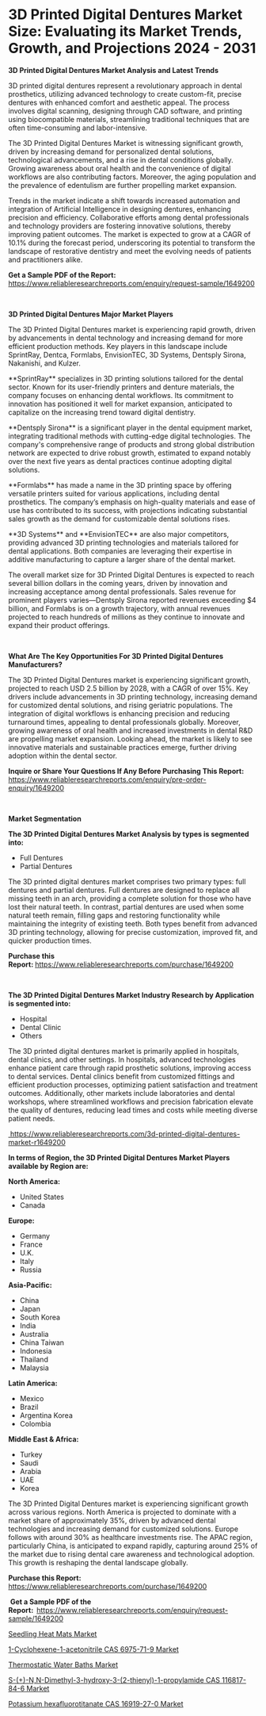 <p><h1>3D Printed Digital Dentures Market Size: Evaluating its Market Trends, Growth, and Projections 2024 - 2031</h1></p><p><strong>3D Printed Digital Dentures Market Analysis and Latest Trends</strong></p>
<p><p>3D printed digital dentures represent a revolutionary approach in dental prosthetics, utilizing advanced technology to create custom-fit, precise dentures with enhanced comfort and aesthetic appeal. The process involves digital scanning, designing through CAD software, and printing using biocompatible materials, streamlining traditional techniques that are often time-consuming and labor-intensive.</p><p>The 3D Printed Digital Dentures Market is witnessing significant growth, driven by increasing demand for personalized dental solutions, technological advancements, and a rise in dental conditions globally. Growing awareness about oral health and the convenience of digital workflows are also contributing factors. Moreover, the aging population and the prevalence of edentulism are further propelling market expansion.</p><p>Trends in the market indicate a shift towards increased automation and integration of Artificial Intelligence in designing dentures, enhancing precision and efficiency. Collaborative efforts among dental professionals and technology providers are fostering innovative solutions, thereby improving patient outcomes. The market is expected to grow at a CAGR of 10.1% during the forecast period, underscoring its potential to transform the landscape of restorative dentistry and meet the evolving needs of patients and practitioners alike.</p></p>
<p><strong>Get a Sample PDF of the Report:&nbsp;</strong> <a href="https://www.reliableresearchreports.com/enquiry/request-sample/1649200?utm_campaign=1635&utm_medium=2&utm_source=Github&utm_content=ia&utm_term=15102024&utm_id=3d-printed-digital-dentures">https://www.reliableresearchreports.com/enquiry/request-sample/1649200</a></p>
<p>&nbsp;</p>
<p><strong>3D Printed Digital Dentures Major Market Players</strong></p>
<p><p>The 3D Printed Digital Dentures market is experiencing rapid growth, driven by advancements in dental technology and increasing demand for more efficient production methods. Key players in this landscape include SprintRay, Dentca, Formlabs, EnvisionTEC, 3D Systems, Dentsply Sirona, Nakanishi, and Kulzer.</p><p>**SprintRay** specializes in 3D printing solutions tailored for the dental sector. Known for its user-friendly printers and denture materials, the company focuses on enhancing dental workflows. Its commitment to innovation has positioned it well for market expansion, anticipated to capitalize on the increasing trend toward digital dentistry.</p><p>**Dentsply Sirona** is a significant player in the dental equipment market, integrating traditional methods with cutting-edge digital technologies. The company's comprehensive range of products and strong global distribution network are expected to drive robust growth, estimated to expand notably over the next five years as dental practices continue adopting digital solutions.</p><p>**Formlabs** has made a name in the 3D printing space by offering versatile printers suited for various applications, including dental prosthetics. The company’s emphasis on high-quality materials and ease of use has contributed to its success, with projections indicating substantial sales growth as the demand for customizable dental solutions rises.</p><p>**3D Systems** and **EnvisionTEC** are also major competitors, providing advanced 3D printing technologies and materials tailored for dental applications. Both companies are leveraging their expertise in additive manufacturing to capture a larger share of the dental market.</p><p>The overall market size for 3D Printed Digital Dentures is expected to reach several billion dollars in the coming years, driven by innovation and increasing acceptance among dental professionals. Sales revenue for prominent players varies—Dentsply Sirona reported revenues exceeding $4 billion, and Formlabs is on a growth trajectory, with annual revenues projected to reach hundreds of millions as they continue to innovate and expand their product offerings.</p></p>
<p>&nbsp;</p>
<p><strong>What Are The Key Opportunities For 3D Printed Digital Dentures Manufacturers?</strong></p>
<p><p>The 3D Printed Digital Dentures market is experiencing significant growth, projected to reach USD 2.5 billion by 2028, with a CAGR of over 15%. Key drivers include advancements in 3D printing technology, increasing demand for customized dental solutions, and rising geriatric populations. The integration of digital workflows is enhancing precision and reducing turnaround times, appealing to dental professionals globally. Moreover, growing awareness of oral health and increased investments in dental R&D are propelling market expansion. Looking ahead, the market is likely to see innovative materials and sustainable practices emerge, further driving adoption within the dental sector.</p></p>
<p><strong>Inquire or Share Your Questions If Any Before Purchasing This Report:</strong> <a href="https://www.reliableresearchreports.com/enquiry/pre-order-enquiry/1649200?utm_campaign=1635&utm_medium=2&utm_source=Github&utm_content=ia&utm_term=15102024&utm_id=3d-printed-digital-dentures">https://www.reliableresearchreports.com/enquiry/pre-order-enquiry/1649200</a></p>
<p>&nbsp;</p>
<p><strong>Market Segmentation</strong></p>
<p><strong>The 3D Printed Digital Dentures Market Analysis by types is segmented into:</strong></p>
<p><ul><li>Full Dentures</li><li>Partial Dentures</li></ul></p>
<p><p>The 3D printed digital dentures market comprises two primary types: full dentures and partial dentures. Full dentures are designed to replace all missing teeth in an arch, providing a complete solution for those who have lost their natural teeth. In contrast, partial dentures are used when some natural teeth remain, filling gaps and restoring functionality while maintaining the integrity of existing teeth. Both types benefit from advanced 3D printing technology, allowing for precise customization, improved fit, and quicker production times.</p></p>
<p><strong>Purchase this Report:&nbsp;</strong><a href="https://www.reliableresearchreports.com/purchase/1649200?utm_campaign=1635&utm_medium=2&utm_source=Github&utm_content=ia&utm_term=15102024&utm_id=3d-printed-digital-dentures">https://www.reliableresearchreports.com/purchase/1649200</a></p>
<p>&nbsp;</p>
<p><strong>The 3D Printed Digital Dentures Market Industry Research by Application is segmented into:</strong></p>
<p><ul><li>Hospital</li><li>Dental Clinic</li><li>Others</li></ul></p>
<p><p>The 3D printed digital dentures market is primarily applied in hospitals, dental clinics, and other settings. In hospitals, advanced technologies enhance patient care through rapid prosthetic solutions, improving access to dental services. Dental clinics benefit from customized fittings and efficient production processes, optimizing patient satisfaction and treatment outcomes. Additionally, other markets include laboratories and dental workshops, where streamlined workflows and precision fabrication elevate the quality of dentures, reducing lead times and costs while meeting diverse patient needs.</p></p>
<p><a href="https://www.reliableresearchreports.com/3d-printed-digital-dentures-market-r1649200?utm_campaign=1635&utm_medium=2&utm_source=Github&utm_content=ia&utm_term=15102024&utm_id=3d-printed-digital-dentures">&nbsp;https://www.reliableresearchreports.com/3d-printed-digital-dentures-market-r1649200</a></p>
<p><strong>In terms of Region, the 3D Printed Digital Dentures Market Players available by Region are:</strong></p>
<p>
    <p> <strong> North America: </strong>
        <ul>
            <li>United States</li>
            <li>Canada</li>
        </ul>
        </p> 
    <p> <strong> Europe: </strong>
        <ul>
            <li>Germany</li>
            <li>France</li>
            <li>U.K.</li>
            <li>Italy</li>
            <li>Russia</li>
        </ul>
        </p> 
    <p> <strong> Asia-Pacific: </strong>
        <ul>
            <li>China</li>
            <li>Japan</li>
            <li>South Korea</li>
            <li>India</li>
            <li>Australia</li>
            <li>China Taiwan</li>
            <li>Indonesia</li>
            <li>Thailand</li>
            <li>Malaysia</li>
        </ul>
        </p> 
    <p> <strong> Latin America: </strong>
        <ul>
            <li>Mexico</li>
            <li>Brazil</li>
            <li>Argentina Korea</li>
            <li>Colombia</li>
        </ul>
        </p> 
    <p> <strong> Middle East & Africa: </strong>
        <ul>
            <li>Turkey</li>
            <li>Saudi</li>
            <li>Arabia</li>
            <li>UAE</li>
            <li>Korea</li>
        </ul>
    </p>
    </p>
<p><p>The 3D Printed Digital Dentures market is experiencing significant growth across various regions. North America is projected to dominate with a market share of approximately 35%, driven by advanced dental technologies and increasing demand for customized solutions. Europe follows with around 30% as healthcare investments rise. The APAC region, particularly China, is anticipated to expand rapidly, capturing around 25% of the market due to rising dental care awareness and technological adoption. This growth is reshaping the dental landscape globally.</p></p>
<p><strong>Purchase this Report: </strong><a href="https://www.reliableresearchreports.com/purchase/1649200?utm_campaign=1635&utm_medium=2&utm_source=Github&utm_content=ia&utm_term=15102024&utm_id=3d-printed-digital-dentures">https://www.reliableresearchreports.com/purchase/1649200</a></p>
<p>&nbsp;<strong>Get a Sample PDF of the Report:&nbsp;&nbsp;</strong><a href="https://www.reliableresearchreports.com/enquiry/request-sample/1649200?utm_campaign=1635&utm_medium=2&utm_source=Github&utm_content=ia&utm_term=15102024&utm_id=3d-printed-digital-dentures">https://www.reliableresearchreports.com/enquiry/request-sample/1649200</a></p>
<p><strong></strong></p>
<p><p><a href="https://www.linkedin.com/pulse/global-seedling-heat-mats-market-focus-product-type-10-x-2020-01bse?utm_campaign=1635&utm_medium=2&utm_source=Github&utm_content=ia&utm_term=15102024&utm_id=3d-printed-digital-dentures">Seedling Heat Mats Market</a></p><p><a href="https://www.linkedin.com/pulse/1-cyclohexene-1-acetonitrile-cas-6975-71-9-market-rkl2e?trk=public_post_embed_feed-article-content&utm_campaign=1635&utm_medium=2&utm_source=Github&utm_content=ia&utm_term=15102024&utm_id=3d-printed-digital-dentures">1-Cyclohexene-1-acetonitrile CAS 6975-71-9 Market</a></p><p><a href="https://www.linkedin.com/pulse/thermostatic-water-baths-market-drivers-challenges-forecast-g0xie?utm_campaign=1635&utm_medium=2&utm_source=Github&utm_content=ia&utm_term=15102024&utm_id=3d-printed-digital-dentures">Thermostatic Water Baths Market</a></p><p><a href="https://www.linkedin.com/pulse/s-nn-dimethyl-3-hydroxy-3-2-thienyl-1-propylamide-cas-116817-84-6-pk1me?trk=public_post_embed_feed-article-content&utm_campaign=1635&utm_medium=2&utm_source=Github&utm_content=ia&utm_term=15102024&utm_id=3d-printed-digital-dentures">S-(+)-N,N-Dimethyl-3-hydroxy-3-(2-thienyl)-1-propylamide CAS 116817-84-6 Market</a></p><p><a href="https://www.linkedin.com/pulse/potassium-hexafluorotitanate-cas-16919-27-0-market-global-trends-eiwee?utm_campaign=1635&utm_medium=2&utm_source=Github&utm_content=ia&utm_term=15102024&utm_id=3d-printed-digital-dentures">Potassium hexafluorotitanate CAS 16919-27-0 Market</a></p></p>